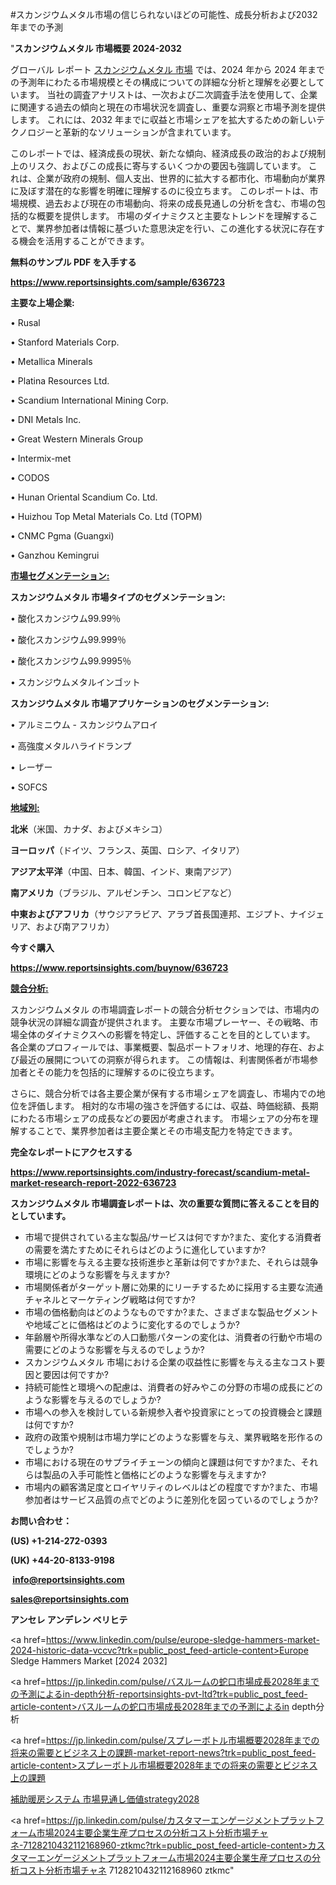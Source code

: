 #スカンジウムメタル市場の信じられないほどの可能性、成長分析および2032年までの予測

"<strong>スカンジウムメタル 市場概要 2024-2032</strong>

グローバル レポート <a href=https://www.reportsinsights.com/sample/636723>スカンジウムメタル 市場</a> では、2024 年から 2024 年までの予測年にわたる市場規模とその構成についての詳細な分析と理解を必要としています。 当社の調査アナリストは、一次および二次調査手法を使用して、企業に関連する過去の傾向と現在の市場状況を調査し、重要な洞察と市場予測を提供します。 これには、2032 年までに収益と市場シェアを拡大​​するための新しいテクノロジーと革新的なソリューションが含まれています。

このレポートでは、経済成長の現状、新たな傾向、経済成長の政治的および規制上のリスク、およびこの成長に寄与するいくつかの要因も強調しています。 これは、企業が政府の規制、個人支出、世界的に拡大する都市化、市場動向が業界に及ぼす潜在的な影響を明確に理解するのに役立ちます。 このレポートは、市場規模、過去および現在の市場動向、将来の成長見通しの分析を含む、市場の包括的な概要を提供します。 市場のダイナミクスと主要なトレンドを理解することで、業界参加者は情報に基づいた意思決定を行い、この進化する状況に存在する機会を活用することができます。

<strong><b>無料のサンプル PDF を入手する</b></strong>

<a href=https://www.reportsinsights.com/sample/636723><strong><u>https://www.reportsinsights.com/sample/636723</u></strong></a>

<strong>主要な上場企業:</strong>

• Rusal

• Stanford Materials Corp.

• Metallica Minerals

• Platina Resources Ltd.

• Scandium International Mining Corp.

• DNI Metals Inc.

• Great Western Minerals Group

• Intermix-met

• CODOS

• Hunan Oriental Scandium Co. Ltd.

• Huizhou Top Metal Materials Co. Ltd (TOPM)

• CNMC Pgma (Guangxi)

• Ganzhou Kemingrui

<strong><u>市場セグメンテーション</u></strong><strong><u>:</u></strong>

<strong>スカンジウムメタル 市場タイプのセグメンテーション:</strong>

• 酸化スカンジウム99.99％

• 酸化スカンジウム99.999％

• 酸化スカンジウム99.9995％

• スカンジウムメタルインゴット

<strong>スカンジウムメタル 市場アプリケーションのセグメンテーション:</strong>

• アルミニウム - スカンジウムアロイ

• 高強度メタルハライドランプ

• レーザー

• SOFCS

<strong><u>地域別</u></strong><strong><u>:</u></strong>

<strong>北米</strong>（米国、カナダ、およびメキシコ）

<strong>ヨーロッパ</strong>（ドイツ、フランス、英国、ロシア、イタリア）

<strong>アジア太平洋</strong>（中国、日本、韓国、インド、東南アジア）

<strong>南アメリカ</strong>（ブラジル、アルゼンチン、コロンビアなど）

<strong>中東およびアフリカ</strong>（サウジアラビア、アラブ首長国連邦、エジプト、ナイジェリア、および南アフリカ）

<strong>今すぐ購入</strong>

<a href=https://www.reportsinsights.com/buynow/636723><strong><u>https://www.reportsinsights.com/buynow/636723</u></strong></a>

<strong><u>競合分析:</u></strong>

スカンジウムメタル の市場調査レポートの競合分析セクションでは、市場内の競争状況の詳細な調査が提供されます。 主要な市場プレーヤー、その戦略、市場全体のダイナミクスへの影響を特定し、評価することを目的としています。 各企業のプロフィールでは、事業概要、製品ポートフォリオ、地理的存在、および最近の展開についての洞察が得られます。 この情報は、利害関係者が市場参加者とその能力を包括的に理解するのに役立ちます。

さらに、競合分析では各主要企業が保有する市場シェアを調査し、市場内での地位を評価します。 相対的な市場の強さを評価するには、収益、時価総額、長期にわたる市場シェアの成長などの要因が考慮されます。 市場シェアの分布を理解することで、業界参加者は主要企業とその市場支配力を特定できます。

<strong>完全なレポートにアクセスする</strong>

<a href=https://www.reportsinsights.com/industry-forecast/scandium-metal-market-research-report-2022-636723><strong><u><b>https://www.reportsinsights.com/industry-forecast/scandium-metal-market-research-report-2022-636723</b></u></strong></a>

<strong><b>スカンジウムメタル 市場調査レポートは、次の重要な質問に答えることを目的としています。</b></strong>
<ul>
  <li>市場で提供されている主な製品/サービスは何ですか?また、変化する消費者の需要を満たすためにそれらはどのように進化していますか?</li>
  <li>市場に影響を与える主要な技術進歩と革新は何ですか?また、それらは競争環境にどのような影響を与えますか?</li>
  <li>市場関係者がターゲット層に効果的にリーチするために採用する主要な流通チャネルとマーケティング戦略は何ですか?</li>
  <li>市場の価格動向はどのようなものですか?また、さまざまな製品セグメントや地域ごとに価格はどのように変化するのでしょうか?</li>
  <li>年齢層や所得水準などの人口動態パターンの変化は、消費者の行動や市場の需要にどのような影響を与えるのでしょうか?</li>
  <li>スカンジウムメタル 市場における企業の収益性に影響を与える主なコスト要因と要因は何ですか?</li>
  <li>持続可能性と環境への配慮は、消費者の好みやこの分野の市場の成長にどのような影響を与えるのでしょうか?</li>
  <li>市場への参入を検討している新規参入者や投資家にとっての投資機会と課題は何ですか?</li>
  <li>政府の政策や規制は市場力学にどのような影響を与え、業界戦略を形作るのでしょうか?</li>
  <li>市場における現在のサプライチェーンの傾向と課題は何ですか?また、それらは製品の入手可能性と価格にどのような影響を与えますか?</li>
  <li>市場内の顧客満足度とロイヤリティのレベルはどの程度ですか?また、市場参加者はサービス品質の点でどのように差別化を図っているのでしょうか?</li>
</ul>
<strong>お問い合わせ：</strong>

<strong>(US) +1-214-272-0393</strong>

<strong>(UK) +44-20-8133-9198</strong>

<strong> </strong><a href=info@reportsinsights.com><strong><u>info@reportsinsights.com</u></strong></a>

<a href=sales@reportsinsights.com><strong><u>sales@reportsinsights.com</u></strong></a>

<strong>アンセレ アンデレン ベリヒテ</strong>

<a href=https://www.linkedin.com/pulse/europe-sledge-hammers-market-2024-historic-data-vccvc?trk=public_post_feed-article-content>Europe Sledge Hammers Market [2024 2032]</a>

<a href=https://jp.linkedin.com/pulse/バスルームの蛇口市場成長2028年までの予測によるin-depth分析-reportsinsights-pvt-ltd?trk=public_post_feed-article-content>バスルームの蛇口市場成長2028年までの予測によるin depth分析</a>

<a href=https://jp.linkedin.com/pulse/スプレーボトル市場概要2028年までの将来の需要とビジネス上の課題-market-report-news?trk=public_post_feed-article-content>スプレーボトル市場概要2028年までの将来の需要とビジネス上の課題</a>

<a href=https://www.linkedin.com/pulse/補助暖房システム-市場見通し価値strategy2028-reportsinsights-pvt-ltd/>補助暖房システム 市場見通し価値strategy2028</a>

<a href=https://jp.linkedin.com/pulse/カスタマーエンゲージメントプラットフォーム市場2024主要企業生産プロセスの分析コスト分析市場チャネ-7128210432112168960-ztkmc?trk=public_post_feed-article-content>カスタマーエンゲージメントプラットフォーム市場2024主要企業生産プロセスの分析コスト分析市場チャネ 7128210432112168960 ztkmc</a>"

